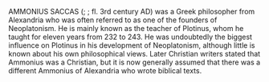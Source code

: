 AMMONIUS SACCAS (; ; fl. 3rd century AD) was a Greek philosopher from Alexandria who was often referred to as one of the founders of Neoplatonism. He is mainly known as the teacher of Plotinus, whom he taught for eleven years from 232 to 243. He was undoubtedly the biggest influence on Plotinus in his development of Neoplatonism, although little is known about his own philosophical views. Later Christian writers stated that Ammonius was a Christian, but it is now generally assumed that there was a different Ammonius of Alexandria who wrote biblical texts.
